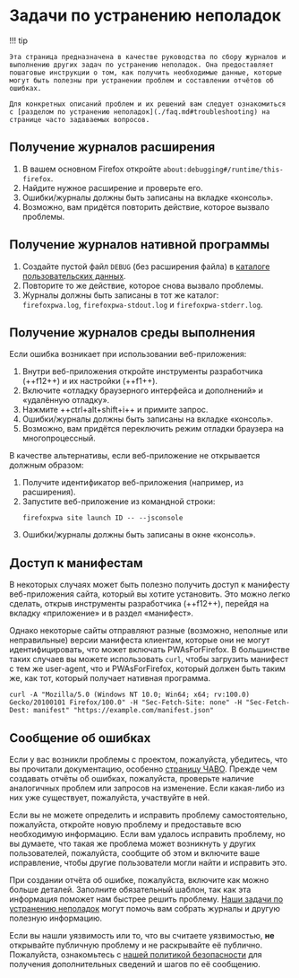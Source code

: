 # Задачи по устранению неполадок

!!! tip

    Эта страница предназначена в качестве руководства по сбору журналов и выполнению других задач по устранению неполадок. Она предоставляет пошаговые инструкции о том, как получить необходимые данные, которые могут быть полезны при устранении проблем и составлении отчётов об ошибках.

    Для конкретных описаний проблем и их решений вам следует ознакомиться с [разделом по устранению неполадок](./faq.md#troubleshooting) на странице часто задаваемых вопросов.

## Получение журналов расширения

1. В вашем основном Firefox откройте `about:debugging#/runtime/this-firefox`.
2. Найдите нужное расширение и проверьте его.
3. Ошибки/журналы должны быть записаны на вкладке «консоль».
4. Возможно, вам придётся повторить действие, которое вызвало проблемы.

## Получение журналов нативной программы

1. Создайте пустой файл `DEBUG` (без расширения файла) в [каталоге пользовательских данных](../resources/installation-directories.md#user-data).
2. Повторите то же действие, которое снова вызвало проблемы.
3. Журналы должны быть записаны в тот же каталог:<br>
   `firefoxpwa.log`, `firefoxpwa-stdout.log` и `firefoxpwa-stderr.log`.

## Получение журналов среды выполнения

Если ошибка возникает при использовании веб-приложения:

1. Внутри веб-приложения откройте инструменты разработчика (++f12++) и их настройки (++f1++).
2. Включите «отладку браузерного интерфейса и дополнений» и «удалённую отладку».
3. Нажмите ++ctrl+alt+shift+i++ и примите запрос.
4. Ошибки/журналы должны быть записаны на вкладке «консоль».
5. Возможно, вам придётся переключить режим отладки браузера на многопроцессный.

В качестве альтернативы, если веб-приложение не открывается должным образом:

1. Получите идентификатор веб-приложения (например, из расширения).
2. Запустите веб-приложение из командной строки:
    ```shell
    firefoxpwa site launch ID -- --jsconsole
    ```
3. Ошибки/журналы должны быть записаны в окне «консоль».

## Доступ к манифестам

В некоторых случаях может быть полезно получить доступ к манифесту веб-приложения сайта, который вы хотите установить. Это можно легко сделать, открыв инструменты разработчика (++f12++), перейдя на вкладку «приложение» и в раздел «манифест».

Однако некоторые сайты отправляют разные (возможно, неполные или неправильные) версии манифеста клиентам, которые они не могут идентифицировать, что может включать PWAsForFirefox. В большинстве таких случаев вы можете использовать `curl`, чтобы загрузить манифест с тем же user-agent, что и PWAsForFirefox, который должен быть таким же, как тот, который получает нативная программа.

```shell
curl -A "Mozilla/5.0 (Windows NT 10.0; Win64; x64; rv:100.0) Gecko/20100101 Firefox/100.0" -H "Sec-Fetch-Site: none" -H "Sec-Fetch-Dest: manifest" "https://example.com/manifest.json"
```

## Сообщение об ошибках

Если у вас возникли проблемы с проектом, пожалуйста, убедитесь, что вы прочитали документацию, особенно [страницу ЧАВО](faq.md). Прежде чем создавать отчёты об ошибках, пожалуйста, проверьте наличие аналогичных проблем или запросов на изменение. Если какая-либо из них уже существует, пожалуйста, участвуйте в ней.

Если вы не можете определить и исправить проблему самостоятельно, пожалуйста, откройте новую проблему и предоставьте всю необходимую информацию. Если вам удалось исправить проблему, но вы думаете, что такая же проблема может возникнуть у других пользователей, пожалуйста, сообщите об этом и включите ваше исправление, чтобы другие пользователи могли найти и исправить это.

При создании отчёта об ошибке, пожалуйста, включите как можно больше деталей. Заполните обязательный шаблон, так как эта информация поможет нам быстрее решить проблему. [Наши задачи по устранению неполадок](troubleshooting.md) могут помочь вам собрать журналы и другую полезную информацию.

Если вы нашли уязвимость или то, что вы считаете уязвимостью, **не** открывайте публичную проблему и не раскрывайте её публично. Пожалуйста, ознакомьтесь с [нашей политикой безопасности](https://github.com/filips123/PWAsForFirefox/blob/main/.github/SECURITY.md) для получения дополнительных сведений и шагов по её сообщению.
